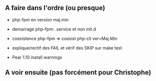 ## A faire dans l'ordre (ou presque)

* php-fpm en version maj.min
* demarrage php-fpm: .service et non init.d
* coexistence php-fpm => coexist php-cli  ver=Maj.Min

* explique/rectif des FAIL et vérif des SKIP sur make test
* Pear 1.10 install warnings

## A voir ensuite (pas forcément pour Christophe)

